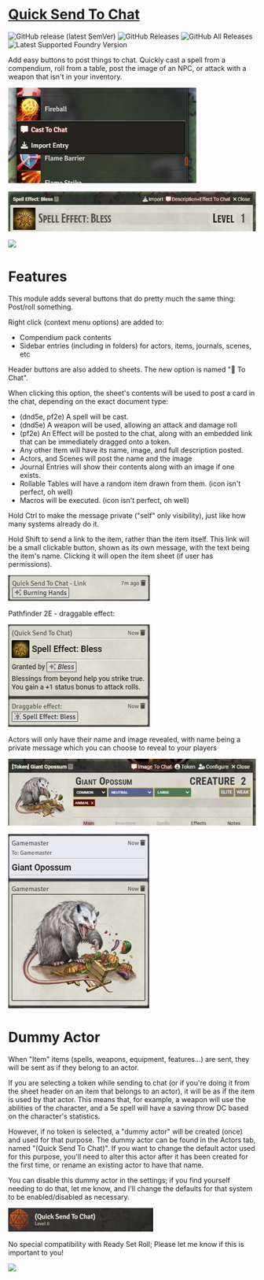 # [Quick Send To Chat](https://foundryvtt.com/packages/roll-from-compendium/)

![GitHub release (latest SemVer)](https://img.shields.io/github/v/release/shemetz/roll-from-compendium?style=for-the-badge) 
![GitHub Releases](https://img.shields.io/github/downloads/shemetz/roll-from-compendium/latest/total?style=for-the-badge) 
![GitHub All Releases](https://img.shields.io/github/downloads/shemetz/roll-from-compendium/total?style=for-the-badge&label=Downloads+total)  
![Latest Supported Foundry Version](https://img.shields.io/endpoint?url=https://foundryshields.com/version?url=https://github.com/shemetz/roll-from-compendium/raw/master/module.json)


Add easy buttons to post things to chat.  Quickly cast a spell from a compendium, roll from a table, post the image of an NPC, or attack with a weapon that isn't in your inventory.

![](metadata/screenshots/Screenshot_1.png)

![](metadata/screenshots/Screenshot_2.png)

![](metadata/screenshots/Screenshot_10.png)

# Features

This module adds several buttons that do pretty much the same thing: Post/roll something.

Right click (context menu options) are added to:
- Compendium pack contents
- Sidebar entries (including in folders) for actors, items, journals, scenes, etc

Header buttons are also added to sheets. The new option is named "💬 To Chat".

When clicking this option, the sheet's contents will be used to post a card in the chat, depending on the exact document type:
- (dnd5e, pf2e) A spell will be cast.
- (dnd5e) A weapon will be used, allowing an attack and damage roll
- (pf2e) An Effect will be posted to the chat, along with an embedded link that can be immediately dragged onto a token.
- Any other Item will have its name, image, and full description posted.
- Actors, and Scenes will post the name and the image
- Journal Entries will show their contents along with an image if one exists.
- Rollable Tables will have a random item drawn from them. (icon isn't perfect, oh well)
- Macros will be executed. (icon isn't perfect, oh well)

Hold Ctrl to make the message private ("self" only visibility), just like how many systems already do it.

Hold Shift to send a link to the item, rather than the item itself.  This link will be a small clickable button, shown
as its own message, with the text being the item's name.  Clicking it will open the item sheet (if user has permissions).

![](metadata/screenshots/Screenshot_11.png)

Pathfinder 2E - draggable effect:

![](metadata/screenshots/Screenshot_3.png)

Actors will only have their name and image revealed, with name being a private message which you can choose to reveal to your players

![](metadata/screenshots/Screenshot_4.png)

![](metadata/screenshots/Screenshot_5.png)

# Dummy Actor
When "Item" items (spells, weapons, equipment, features...) are sent, they will be sent as if they belong to an actor.

If you are selecting a token while sending to chat (or if you're doing it from the sheet header on an item that belongs to an 
 actor), it will be as if the item is used by that actor. This means that, for example, a weapon will use the abilities 
 of the character, and a 5e spell will have a saving throw DC based on the
 character's statistics.

However, if no token is selected, a "dummy actor" will be created (once) and used for that purpose. The dummy actor can
 be found in the Actors tab, named "(Quick Send To Chat)". If you want to change the default actor used for this purpose,
 you'll need to alter this actor after it has been created for the first time, or rename an existing actor to have that
 name.

You can disable this dummy actor in the settings;  if you find yourself needing to do that, let me know, and I'll change
 the defaults for that system to be enabled/disabled as necessary.

![](metadata/screenshots/Screenshot_6.png)

No special compatibility with Ready Set Roll; Please let me know if this is important to you!

![](metadata/screenshots/Screenshot_9.png)
